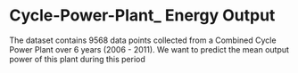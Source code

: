 # Cycle-Power-Plant_ Energy Output

The dataset contains 9568 data points collected from a Combined Cycle Power Plant over 6 years (2006 - 2011).
We want to predict the mean output power of this plant during this period
